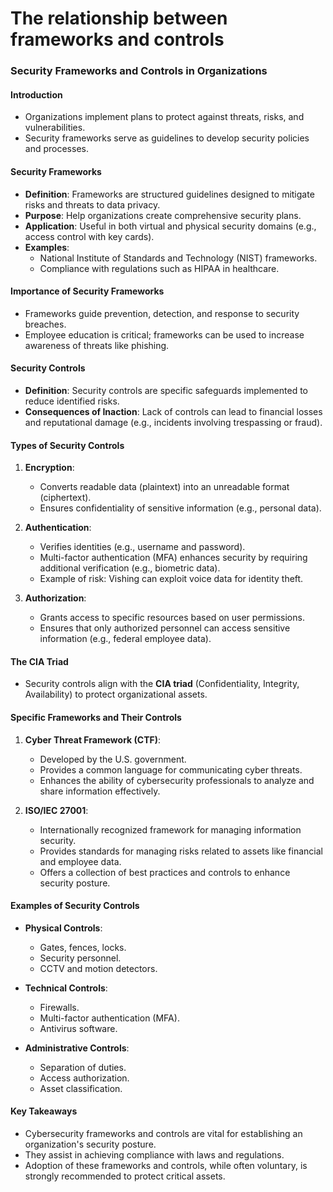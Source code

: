 # The relationship between frameworks and controls

### Security Frameworks and Controls in Organizations

#### Introduction
- Organizations implement plans to protect against threats, risks, and vulnerabilities.
- Security frameworks serve as guidelines to develop security policies and processes.

#### Security Frameworks
- **Definition**: Frameworks are structured guidelines designed to mitigate risks and threats to data privacy.
- **Purpose**: Help organizations create comprehensive security plans.
- **Application**: Useful in both virtual and physical security domains (e.g., access control with key cards).
- **Examples**:
  - National Institute of Standards and Technology (NIST) frameworks.
  - Compliance with regulations such as HIPAA in healthcare.

#### Importance of Security Frameworks
- Frameworks guide prevention, detection, and response to security breaches.
- Employee education is critical; frameworks can be used to increase awareness of threats like phishing.

#### Security Controls
- **Definition**: Security controls are specific safeguards implemented to reduce identified risks.
- **Consequences of Inaction**: Lack of controls can lead to financial losses and reputational damage (e.g., incidents involving trespassing or fraud).

#### Types of Security Controls
1. **Encryption**:
   - Converts readable data (plaintext) into an unreadable format (ciphertext).
   - Ensures confidentiality of sensitive information (e.g., personal data).
   
2. **Authentication**:
   - Verifies identities (e.g., username and password).
   - Multi-factor authentication (MFA) enhances security by requiring additional verification (e.g., biometric data).
   - Example of risk: Vishing can exploit voice data for identity theft.

3. **Authorization**:
   - Grants access to specific resources based on user permissions.
   - Ensures that only authorized personnel can access sensitive information (e.g., federal employee data).

#### The CIA Triad
- Security controls align with the **CIA triad** (Confidentiality, Integrity, Availability) to protect organizational assets.

#### Specific Frameworks and Their Controls
1. **Cyber Threat Framework (CTF)**:
   - Developed by the U.S. government.
   - Provides a common language for communicating cyber threats.
   - Enhances the ability of cybersecurity professionals to analyze and share information effectively.

2. **ISO/IEC 27001**:
   - Internationally recognized framework for managing information security.
   - Provides standards for managing risks related to assets like financial and employee data.
   - Offers a collection of best practices and controls to enhance security posture.

#### Examples of Security Controls
- **Physical Controls**:
  - Gates, fences, locks.
  - Security personnel.
  - CCTV and motion detectors.
  
- **Technical Controls**:
  - Firewalls.
  - Multi-factor authentication (MFA).
  - Antivirus software.
  
- **Administrative Controls**:
  - Separation of duties.
  - Access authorization.
  - Asset classification.

#### Key Takeaways
- Cybersecurity frameworks and controls are vital for establishing an organization's security posture.
- They assist in achieving compliance with laws and regulations.
- Adoption of these frameworks and controls, while often voluntary, is strongly recommended to protect critical assets.
